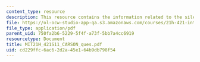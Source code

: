 ```yaml
---
content_type: resource
description: This resource contains the information related to the silent spring.
file: https://ol-ocw-studio-app-qa.s3.amazonaws.com/courses/21h-421-introduction-to-environmental-history-spring-2011/cd229ffc6ac62d2a45e164b9db798f54_MIT21H_421S11_CARSON_ques.pdf
file_type: application/pdf
parent_uid: 750fa2b6-5229-5f4f-a73f-5bb7a4cc6919
resourcetype: Document
title: MIT21H_421S11_CARSON_ques.pdf
uid: cd229ffc-6ac6-2d2a-45e1-64b9db798f54
---
```

